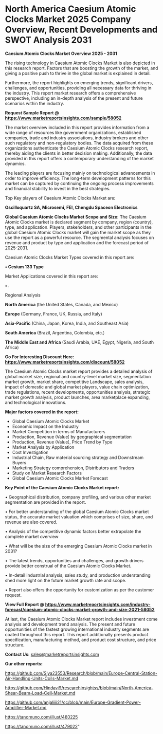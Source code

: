 # North America Caesium Atomic Clocks Market 2025 Company Overview, Recent Developments and SWOT Analysis 2031

<Strong> Caesium Atomic Clocks Market Overview 2025 - 2031</strong>

The rising technology in Caesium Atomic Clocks Market is also depicted in this research report. Factors that are boosting the growth of the market, and giving a positive push to thrive in the global market is explained in detail.

Furthermore, the report highlights on emerging trends, significant drivers, challenges, and opportunities, providing all necessary data for thriving in the industry. This report market research offers a comprehensive perspective, including an in-depth analysis of the present and future scenarios within the industry.

<strong>Request Sample Report @ <a href=https://www.marketreportsinsights.com/sample/58052>https://www.marketreportsinsights.com/sample/58052</a></strong>

The market overview included in this report provides information from a wide range of resources like government organizations, established companies, trade and industry associations, industry brokers and other such regulatory and non-regulatory bodies. The data acquired from these organizations authenticate the Caesium Atomic Clocks research report, thereby aiding the clients in better decision making. Additionally, the data provided in this report offers a contemporary understanding of the market dynamics.

The leading players are focusing mainly on technological advancements in order to improve efficiency. The long-term development patterns for this market can be captured by continuing the ongoing process improvements and financial stability to invest in the best strategies.

Top Key players of Caesium Atomic Clocks Market are:

<strong>Oscilloquartz SA, Microsemi, FEI, Chengdu Spaceon Electronics</strong>

<strong><b>Global Caesium Atomic Clocks Market Scope and Size:</b></strong>
The Caesium Atomic Clocks market is declared segment by company, region (country), type, and application. Players, stakeholders, and other participants in the global Caesium Atomic Clocks market will gain the market scope as they use the report as a powerful resource. The segmental analysis focuses on revenue and product by type and application and the forecast period of 2025-2031.

Caesium Atomic Clocks Market Types covered in this report are:

<strong>• Cesium 133 Type</strong>

Market Applications covered in this report are:

<strong>• .</strong> 

Regional Analysis

<strong>North America</strong> (the United States, Canada, and Mexico)

<strong>Europe</strong> (Germany, France, UK, Russia, and Italy)

<strong>Asia-Pacific</strong> (China, Japan, Korea, India, and Southeast Asia)

<strong>South America</strong> (Brazil, Argentina, Colombia, etc.)

<strong>The Middle East and Africa</strong> (Saudi Arabia, UAE, Egypt, Nigeria, and South Africa)

<strong>Go For Interesting Discount Here: <a href=https://www.marketreportsinsights.com/discount/58052>https://www.marketreportsinsights.com/discount/58052</a></strong>

The Caesium Atomic Clocks market report provides a detailed analysis of global market size, regional and country-level market size, segmentation market growth, market share, competitive Landscape, sales analysis, impact of domestic and global market players, value chain optimization, trade regulations, recent developments, opportunities analysis, strategic market growth analysis, product launches, area marketplace expanding, and technological innovations.

<strong><b>Major factors covered in the report:</b></strong>
<ul>
  <li>Global Caesium Atomic Clocks Market </li>
  <li>Economic Impact on the Industry</li>
  <li>Market Competition in terms of Manufacturers</li>
  <li>Production, Revenue (Value) by geographical segmentation</li>
  <li>Production, Revenue (Value), Price Trend by Type</li>
  <li>Market Analysis by Application</li>
  <li>Cost Investigation</li>
  <li>Industrial Chain, Raw material sourcing strategy and Downstream Buyers</li>
  <li>Marketing Strategy comprehension, Distributors and Traders</li>
  <li>Study on Market Research Factors</li>
  <li>Global Caesium Atomic Clocks Market Forecast</li>
</ul>

<strong><b>Key Point of the Caesium Atomic Clocks Market report:</b></strong>

• Geographical distribution, company profiling, and various other market segmentation are provided in the report.

• For better understanding of the global Caesium Atomic Clocks market status, the accurate market valuation which comprises of size, share, and revenue are also covered.

• Analysis of the competitive dynamic factors better extrapolate the complete market overview

• What will be the size of the emerging Caesium Atomic Clocks market in 2031?

• The latest trends, opportunities and challenges, and growth drivers provide better construal of the Caesium Atomic Clocks Market.

• In-detail industrial analysis, sales study, and production understanding shed more light on the future market growth rate and scope.

• Report also offers the opportunity for customization as per the customer request.

<strong><b>View Full Report @ <a href=https://www.marketreportsinsights.com/industry-forecast/caesium-atomic-clocks-market-growth-and-size-2021-58052>https://www.marketreportsinsights.com/industry-forecast/caesium-atomic-clocks-market-growth-and-size-2021-58052</a></b></strong>


At last, the Caesium Atomic Clocks Market report includes investment come analysis and development trend analysis. The present and future opportunities of the fastest growing international industry segments are coated throughout this report. This report additionally presents product specification, manufacturing method, and product cost structure, and price structure.

<strong>Contact Us:</strong>
sales@marketreportsinsights.com

<strong>Our other reports:</strong>

<a href=https://github.com/Siya23553/Research/blob/main/Europe-Central-Station-Air-Handling-Units-Coils-Market.md>https://github.com/Siya23553/Research/blob/main/Europe-Central-Station-Air-Handling-Units-Coils-Market.md</a>

<a href=https://github.com/Hindavi9/researchinsightss/blob/main/North-America-Shear-Beam-Load-Cell-Market.md>https://github.com/Hindavi9/researchinsightss/blob/main/North-America-Shear-Beam-Load-Cell-Market.md</a>

<a href=https://github.com/anjaliiii21/cc/blob/main/Europe-Gradient-Power-Amplifier-Market.md>https://github.com/anjaliiii21/cc/blob/main/Europe-Gradient-Power-Amplifier-Market.md</a>

<a href=https://tanomuno.com/illust/480225>https://tanomuno.com/illust/480225</a>

<a href=https://tanomuno.com/illust/479022>https://tanomuno.com/illust/479022</a>"
